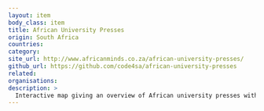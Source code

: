 ```yaml
---
layout: item
body_class: item
title: African University Presses
origin: South Africa
countries: 
category: 
site_url: http://www.africanminds.co.za/african-university-presses/
github_url: https://github.com/code4sa/african-university-presses
related: 
organisations: 
description: >
  Interactive map giving an overview of African university presses with details about their publications and online presence.
---
```

